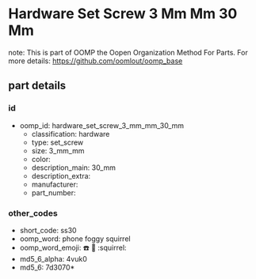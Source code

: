 # Hardware Set Screw 3 Mm Mm 30 Mm  

note: This is part of OOMP the Oopen Organization Method For Parts. For more details: https://github.com/oomlout/oomp_base

##  part details





### id
* oomp_id: hardware_set_screw_3_mm_mm_30_mm
  * classification: hardware
  * type: set_screw
  * size: 3_mm_mm
  * color: 
  * description_main: 30_mm
  * description_extra: 
  * manufacturer: 
  * part_number: 

### other_codes
* short_code: ss30
* oomp_word: phone foggy squirrel
* oomp_word_emoji: :phone: :foggy: :squirrel:
* md5_6_alpha: 4vuk0
* md5_6: 7d3070* 